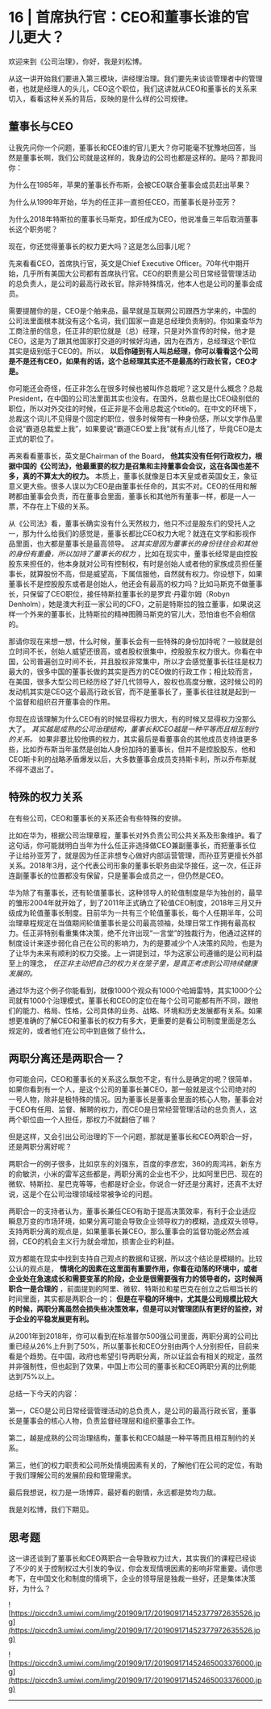 # 16 | 首席执行官：CEO和董事长谁的官儿更大？

欢迎来到《公司治理》，你好，我是刘松博。

从这一讲开始我们要进入第三模块，讲经理治理。我们要先来谈谈管理者中的管理者，也就是经理人的头儿，CEO这个职位，我们这讲就从CEO和董事长的关系来切入，看看这种关系的背后，反映的是什么样的公司规律。

## 董事长与CEO

让我先问你一个问题，董事长和CEO谁的官儿更大？你可能毫不犹豫地回答，当然是董事长啊，我们公司就是这样的，我身边的公司也都是这样的。是吗？那我问你：

为什么在1985年，苹果的董事长乔布斯，会被CEO联合董事会成员赶出苹果？

为什么从1999年开始，华为的任正非一直担任CEO，而董事长是孙亚芳？

为什么2018年特斯拉的董事长马斯克，卸任成为CEO，他说准备三年后取消董事长这个职务呢？

现在，你还觉得董事长的权力更大吗？这是怎么回事儿呢？

先来看看CEO，首席执行官，英文是Chief Executive Officer。70年代中期开始，几乎所有美国大公司都有首席执行官。CEO的职责是公司日常经营管理活动的总负责人，是公司的最高行政长官。除非特殊情况，他本人也是公司的董事会成员。

需要提醒你的是，CEO是个舶来品，最早就是互联网公司跟西方学来的，中国的公司法里面根本就没有这个名词，我们国家一直是总经理负责制的。你如果查华为工商注册的信息，任正非的职位就是（总）经理，只是对外宣传的时候，他才是CEO，这是为了跟其他国家打交道的时候好沟通，因为在西方，总经理这个职位其实是级别低于CEO的。所以， **以后你碰到有人叫总经理，你可以看看这个公司是不是还有CEO，如果有的话，这个总经理其实还不是最高的行政长官，CEO才是。**

你可能还会奇怪，任正非怎么在很多时候也被叫作总裁呢？这又是什么概念？总裁President，在中国的公司法里面其实也没有。在国外，总裁也是比CEO级别低的职位，所以对外交往的时候，任正非是不会用总裁这个title的。在中文的环境下，总裁这个词儿不见得是个固定的职位，很多时候带有一种身份感，所以文学作品里会说“霸道总裁爱上我”，如果要说“霸道CEO爱上我”就有点儿怪了，毕竟CEO是太正式的职位了。

再来看看董事长，英文是Chairman of the Board， **他其实没有任何行政权力，根据中国的《公司法》，他最重要的权力是召集和主持董事会会议，这在各国也差不多，真的不算太大的权力。** 本质上，董事长就像是日本天皇或者英国女王，象征意义更大些。很多人误以为CEO是由董事长任命的，其实不对。CEO的任用和解聘都由董事会负责，而在董事会里面，董事长和其他所有董事一样，都是一人一票，不存在上下级的关系。

从《公司法》看，董事长确实没有什么天然权力，他只不过是股东们的受托人之一，那为什么给我们的感觉是，董事长都比CEO权力大呢？就连在文学和影视作品里面，也大都是董事长是最高领导。 *这其实是因为董事长的身份往往会和其他的身份有重叠，所以加持了董事长的权力* ，比如在现实中，董事长经常是由控股股东来担任的，他本身就对公司有控制权，有时是创始人或者他的家族成员担任董事长，就算股份不高，但是威望高，下属信服他，自然就有权力。你设想下，如果董事长不是控股股东或者是创始人，他还会有最高的权力吗？比如马斯克不做董事长，只保留了CEO职位，接任特斯拉董事长的是罗宾·丹霍尔姆（Robyn Denholm），她是澳大利亚一家公司的CFO，之前是特斯拉的独立董事，如果说这样一个外来的董事长，比特斯拉的精神图腾马斯克的官儿大，恐怕谁也不会相信的。

那请你现在来想一想，什么时候，董事长会有一些特殊的身份加持呢？一般就是创立时间不长，创始人威望还很高，或者股权很集中，控股股东权力很大。你看在中国，公司普遍创立时间不长，并且股权非常集中，所以才会感觉董事长往往是权力最大的，很多中国的董事长做的其实是西方的CEO做的行政工作；相比较而言，在美国，很多大型公司已经历经了好几代领导人，股权也高度分散，这时候公司的发动机其实是CEO这个最高行政长官，而不是董事长了，董事长往往就是起到一个监督和组织召开董事会的作用。

你现在应该理解为什么CEO有的时候显得权力很大，有的时候又显得权力没那么大了。 *其实越是成熟的公司治理结构，董事长和CEO越是一种平等而且相互制约的关系。* 如果非要比较他俩的权力，其实最后是看董事会的其他成员支持谁更多些，比如乔布斯当年虽然是创始人身份加持的董事长，但并不是控股股东，他和CEO斯卡利的战略矛盾爆发以后，大多数董事会成员支持斯卡利，所以乔布斯就不得不退出了。

## 特殊的权力关系

在有些公司，CEO和董事长的关系还会有些特殊的安排。

比如在华为，根据公司治理章程，董事长对外负责公司公共关系及形象维护。看了这句话，你可能就明白当年为什么任正非选择做CEO兼副董事长，而把董事长位子让给孙亚芳了，就是因为任正非想专心做好内部运营管理，而孙亚芳更擅长外部关系。2018年3月，这个代表公司形象的董事长职务由梁华接任，这一次，任正非连副董事长的位置都没有保留，只是董事会成员之一，但仍然是CEO。

华为除了有董事长，还有轮值董事长，这种领导人的轮值制度是华为独创的，最早的雏形2004年就开始了，到了2011年正式确立了轮值CEO制度，2018年三月又升级成为轮值董事长制度。目前华为一共有三个轮值董事长，每个人任期半年，公司治理章程规定在当值期间轮值董事长是公司最高领袖，处理日常工作拥有最高权力。任正非特别看重集体决策，绝不允许出现“一言堂”的独裁行为，他通过这样的制度设计来逐步弱化自己在公司的影响力，为的是要减少个人决策的风险，也是为了让华为未来有顺利的权力交接。上一讲提到过，华为这家公司遵循的是公司利益至上的理念， *任正非主动把自己的权力关在笼子里，是真正考虑到公司持续健康发展的。*

通过华为这个例子你能看到，就像1000个观众有1000个哈姆雷特，其实1000个公司就有1000个治理模式，董事长和CEO的定位在每个公司可能都有所不同，跟他们的能力、格局、性格，公司具体的业务、战略、环境和历史发展都有关系。如果想更准确的了解CEO和董事长的权力有多大，更重要的是看公司制度里面是怎么规定的，或者他们在公司中到底做了些什么。

## 两职分离还是两职合一？

你可能会问，CEO和董事长的关系这么飘忽不定，有什么是确定的呢？很简单，如果你看到有一个人，是这个公司的董事长兼CEO，那一般就是这个公司绝对的一号人物，除非是极特殊的情况。因为董事长是董事会里面的核心人物，董事会对于CEO有任用、监督、解聘的权力，而CEO是日常经营管理活动的总负责人，这两个职位由一个人担任，那权力不就翻倍了嘛？

但是这样，又会引出公司治理的下一个问题，那就是董事长和CEO两职合一好，还是两职分离好呢？

两职合一的例子很多，比如京东的刘强东，百度的李彦宏，360的周鸿祎，新东方的俞敏洪，小米的雷军这些都是，两职分离的企业也不少，比如阿里巴巴、现在的微软、特斯拉、星巴克等等，也都是好企业。你说合一好还是分离好，还真不太好说，这是个在公司治理领域经常被争论的问题。

两职合一的支持者认为，董事长兼任CEO有助于提高决策效率，有利于企业适应瞬息万变的市场环境，如果分离可能会导致企业领导权力的模糊，造成双头领导。支持两职分离的观点是，如果董事长兼CEO，那么董事会的监督功能必然会减弱，CEO的机会主义行为就会增加，损害企业的利益。

双方都能在现实中找到支持自己观点的数据和证据，所以这个结论是模糊的。比较公认的观点是， **情境化的因素在这里面有重要作用，你看在动荡的环境中，或者企业处在急速成长和需要变革的阶段，企业是很需要强有力的领导者的，这时候两职合一是合理的** ，前面提到的阿里、微软、特斯拉和星巴克在创立之后相当长的时间里面，其实都是两职合一的； **但是在平稳的环境中，尤其是公司规模比较大的时候，两职分离虽然会损失些决策效率，但是可以对管理团队有更好的监控，对于企业的平稳发展更有利。**

从2001年到2018年，你可以看到在标准普尔500强公司里面，两职分离的公司比重已经从26%上升到了50%，所以董事长和CEO分别由两个人分别担任，目前来看是个趋势。在中国，政府也希望引导两职分离，所以证监会有相关的规定，虽然并非强制性，但也起到了效果，中国上市公司的董事长和CEO两职分离的比例能达到75%以上。

总结一下今天的内容：

第一，CEO是公司日常经营管理活动的总负责人，是公司的最高行政长官，董事长是董事会的核心人物，负责监督经理层和组织董事会工作。

第二，越是成熟的公司治理结构，董事长和CEO越是一种平等而且相互制约的关系。

第三，他们的权力职责和公司所处情境因素有关的，了解他们在公司的定位，有助于我们理解公司的发展阶段和管理需求。

最后我想说，权力是一场博弈，最好看的剧情，永远都是势均力敌。

我是刘松博，我们下期见。

## 思考题

这一讲还谈到了董事长和CEO两职合一会导致权力过大，其实我们的课程已经谈了不少的关于控制权过大引发的争议，你会发现情境因素的影响非常重要。请你思考下，在中国文化和制度的情境下，企业的领导层是独裁一些好，还是集体决策好，为什么？

![https://piccdn3.umiwi.com/img/201909/17/201909171452377972635526.jpg](https://piccdn3.umiwi.com/img/201909/17/201909171452377972635526.jpg)

![https://piccdn3.umiwi.com/img/201909/17/201909171452465003376000.jpg](https://piccdn3.umiwi.com/img/201909/17/201909171452465003376000.jpg)

---
